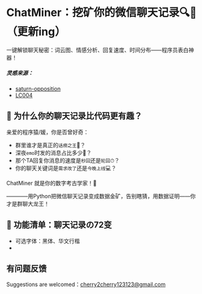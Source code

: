 # ChatMiner：挖矿你的微信聊天记录🔍💬（更新ing）
一键解锁聊天秘密：词云图、情感分析、回复速度、时间分布——程序员表白神器！

##### 灵感来源：
* [saturn-opposition](https://github.com/saturn-opposition/wechat_analysis)
* [LC004](https://github.com/LC044/AnnualReport)

## 🤔 为什么你的聊天记录比代码更有趣？

亲爱的程序猿/媛，你是否曾好奇：

* 群里谁才是真正的`话痨之王`👑？
* 深夜`emo`时发的消息占比多少🌙？
* 那个TA回复你消息的速度是`秒回`还是`轮回`⏱？
* 你的聊天关键词是`需求改了`还是`今晚上线`💻？

ChatMiner 就是你的数字考古学家！🔨 

————用Python把微信聊天记录变成数据金矿，告别瞎猜，用数据证明——你才是群聊大龙王！

## 🚀 功能清单：聊天记录の72变

* 可选字体：黑体、华文行楷
* 

## 有问题反馈
Suggestions are welcomed：cherry2cherry123123@gmail.com


